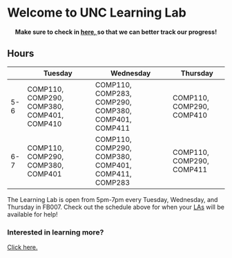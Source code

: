 <!-- Global site tag (gtag.js) - Google Analytics -->
<script async src="https://www.googletagmanager.com/gtag/js?id=UA-148497617-1"></script>
<script>
  window.dataLayer = window.dataLayer || [];
  function gtag(){dataLayer.push(arguments);}
  gtag('js', new Date());

  gtag('config', 'UA-148497617-1');
</script>

# Welcome to UNC Learning Lab
<p style="text-align: center;">
  <strong>
    Make sure to check in 
    <a href="./check-in.html"> here, </a>
    so that we can better track our progress!
  </strong>
</p>

## Hours
<div class="datatable-begin"></div> 

|      | Tuesday  | Wednesday | Thursday  |
|------- | -------- | --------- | --------- |
|5-6   | COMP110, COMP290, COMP380, COMP401, COMP410  | COMP110, COMP283, COMP290, COMP380, COMP401, COMP411  | COMP110, COMP290, COMP410   |
|6-7   | COMP110, COMP290, COMP380, COMP401  | COMP110, COMP290, COMP380, COMP401, COMP411, COMP283   | COMP110, COMP290, COMP411   |

<div class="datatable-end"></div>

The Learning Lab is open from 5pm-7pm every Tuesday, Wednesday, and Thursday in FB007. Check out the schedule above for when your [LAs](./meet-the-team.html) will be available for help!

### Interested in learning more?
[Click here.](./learn-more.html)



